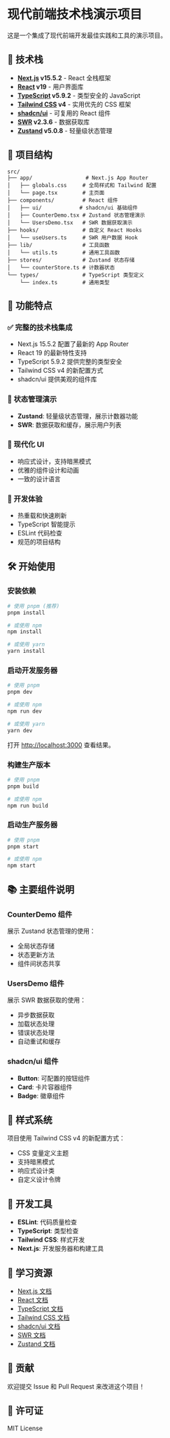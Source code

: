 # 现代前端技术栈演示项目

这是一个集成了现代前端开发最佳实践和工具的演示项目。

## 🚀 技术栈

- **[Next.js](https://nextjs.org/) v15.5.2** - React 全栈框架
- **[React](https://reactjs.org/) v19** - 用户界面库
- **[TypeScript](https://www.typescriptlang.org/) v5.9.2** - 类型安全的 JavaScript
- **[Tailwind CSS](https://tailwindcss.com/) v4** - 实用优先的 CSS 框架
- **[shadcn/ui](https://ui.shadcn.com/)** - 可复用的 React 组件
- **[SWR](https://swr.vercel.app/) v2.3.6** - 数据获取库
- **[Zustand](https://zustand-demo.pmnd.rs/) v5.0.8** - 轻量级状态管理

## 📁 项目结构

```
src/
├── app/                 # Next.js App Router
│   ├── globals.css     # 全局样式和 Tailwind 配置
│   └── page.tsx        # 主页面
├── components/         # React 组件
│   ├── ui/            # shadcn/ui 基础组件
│   ├── CounterDemo.tsx # Zustand 状态管理演示
│   └── UsersDemo.tsx   # SWR 数据获取演示
├── hooks/              # 自定义 React Hooks
│   └── useUsers.ts     # SWR 用户数据 Hook
├── lib/                # 工具函数
│   └── utils.ts        # 通用工具函数
├── stores/             # Zustand 状态存储
│   └── counterStore.ts # 计数器状态
└── types/              # TypeScript 类型定义
    └── index.ts        # 通用类型
```

## 🎯 功能特点

### ✅ 完整的技术栈集成
- Next.js 15.5.2 配置了最新的 App Router
- React 19 的最新特性支持
- TypeScript 5.9.2 提供完整的类型安全
- Tailwind CSS v4 的新配置方式
- shadcn/ui 提供美观的组件库

### 🔄 状态管理演示
- **Zustand**: 轻量级状态管理，展示计数器功能
- **SWR**: 数据获取和缓存，展示用户列表

### 🎨 现代化 UI
- 响应式设计，支持暗黑模式
- 优雅的组件设计和动画
- 一致的设计语言

### 📱 开发体验
- 热重载和快速刷新
- TypeScript 智能提示
- ESLint 代码检查
- 规范的项目结构

## 🛠️ 开始使用

### 安装依赖

```bash
# 使用 pnpm (推荐)
pnpm install

# 或使用 npm
npm install

# 或使用 yarn
yarn install
```

### 启动开发服务器

```bash
# 使用 pnpm
pnpm dev

# 或使用 npm
npm run dev

# 或使用 yarn
yarn dev
```

打开 [http://localhost:3000](http://localhost:3000) 查看结果。

### 构建生产版本

```bash
# 使用 pnpm
pnpm build

# 或使用 npm
npm run build
```

### 启动生产服务器

```bash
# 使用 pnpm
pnpm start

# 或使用 npm
npm start
```

## 📚 主要组件说明

### CounterDemo 组件
展示 Zustand 状态管理的使用：
- 全局状态存储
- 状态更新方法
- 组件间状态共享

### UsersDemo 组件
展示 SWR 数据获取的使用：
- 异步数据获取
- 加载状态处理
- 错误状态处理
- 自动重试和缓存

### shadcn/ui 组件
- **Button**: 可配置的按钮组件
- **Card**: 卡片容器组件
- **Badge**: 徽章组件

## 🎨 样式系统

项目使用 Tailwind CSS v4 的新配置方式：
- CSS 变量定义主题
- 支持暗黑模式
- 响应式设计类
- 自定义设计令牌

## 🔧 开发工具

- **ESLint**: 代码质量检查
- **TypeScript**: 类型检查
- **Tailwind CSS**: 样式开发
- **Next.js**: 开发服务器和构建工具

## 📖 学习资源

- [Next.js 文档](https://nextjs.org/docs)
- [React 文档](https://react.dev/)
- [TypeScript 文档](https://www.typescriptlang.org/docs/)
- [Tailwind CSS 文档](https://tailwindcss.com/docs)
- [shadcn/ui 文档](https://ui.shadcn.com/)
- [SWR 文档](https://swr.vercel.app/)
- [Zustand 文档](https://zustand-demo.pmnd.rs/)

## 🤝 贡献

欢迎提交 Issue 和 Pull Request 来改进这个项目！

## 📄 许可证

MIT License